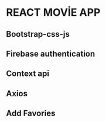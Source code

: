 # REACT MOVİE APP
## Bootstrap-css-js
## Firebase authentication
## Context api
## Axios
## Add Favories



